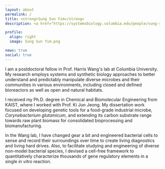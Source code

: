 ```yaml
---
layout: about
permalink: /
title: <strong>Sung Sun Yim</strong>
description: <a href="https://systemsbiology.columbia.edu/people/sung-sun-yim">Postdoctoral Fellow at Columbia University</a> | Systems & Synthetic Biology

profile:
  align: right
  image: Sung Sun Yim.png

news: true
social: true
---
```


I am a postdoctoral fellow in Prof. Harris Wang's lab at Columbia University. My research employs systems and synthetic biology approaches to better understand and predictably manipulate diverse microbes and their communities in various environments, including closed and defined bioreactors as well as open and natural habitats.

I received my Ph.D. degree in Chemical and Biomolecular Engineering from KAIST, where I worked with Prof. Ki Jun Jeong. My dissertation work focused on developing genetic tools for a food-grade industrial microbe, <i>Corynebacterium glutamicum</i>, and extending its carbon substrate range towards raw plant biomass for consolidated bioprocessing and biomanufacturing.

In the Wang lab, I have changed gear a bit and engineered bacterial cells to sense and record their surroundings over time to create living diagnostics and living hard drives. Also, to facilitate studying and engineering of diverse non-model bacterial species, I devised a cell-free framework to quantitatively characterize thousands of gene regulatory elements in a single <i>in vitro</i> reaction.